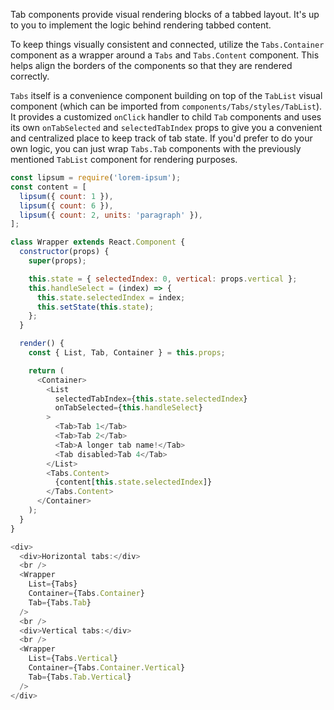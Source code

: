 Tab components provide visual rendering blocks of a tabbed layout. It's up to you to implement the logic behind rendering tabbed content.

To keep things visually consistent and connected, utilize the `Tabs.Container` component as a wrapper around a `Tabs` and `Tabs.Content` component. This helps align the borders of the components so that they are rendered correctly.

`Tabs` itself is a convenience component building on top of the `TabList` visual component (which can be imported from `components/Tabs/styles/TabList`). It provides a customized `onClick` handler to child `Tab` components and uses its own `onTabSelected` and `selectedTabIndex` props to give you a convenient and centralized place to keep track of tab state. If you'd prefer to do your own logic, you can just wrap `Tabs.Tab` components with the previously mentioned `TabList` component for rendering purposes.

```javascript
const lipsum = require('lorem-ipsum');
const content = [
  lipsum({ count: 1 }),
  lipsum({ count: 6 }),
  lipsum({ count: 2, units: 'paragraph' }),
];

class Wrapper extends React.Component {
  constructor(props) {
    super(props);

    this.state = { selectedIndex: 0, vertical: props.vertical };
    this.handleSelect = (index) => {
      this.state.selectedIndex = index;
      this.setState(this.state);
    };
  }

  render() {
    const { List, Tab, Container } = this.props;

    return (
      <Container>
        <List
          selectedTabIndex={this.state.selectedIndex}
          onTabSelected={this.handleSelect}
        >
          <Tab>Tab 1</Tab>
          <Tab>Tab 2</Tab>
          <Tab>A longer tab name!</Tab>
          <Tab disabled>Tab 4</Tab>
        </List>
        <Tabs.Content>
          {content[this.state.selectedIndex]}
        </Tabs.Content>
      </Container>
    );
  }
}

<div>
  <div>Horizontal tabs:</div>
  <br />
  <Wrapper
    List={Tabs}
    Container={Tabs.Container}
    Tab={Tabs.Tab}
  />
  <br />
  <div>Vertical tabs:</div>
  <br />
  <Wrapper
    List={Tabs.Vertical}
    Container={Tabs.Container.Vertical}
    Tab={Tabs.Tab.Vertical}
  />
</div>
```
